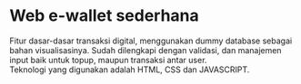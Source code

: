# Web e-wallet sederhana
Fitur dasar-dasar transaksi digital, menggunakan dummy database sebagai bahan visualisasinya. 
Sudah dilengkapi dengan validasi, dan manajemen input baik untuk topup, maupun transaksi antar user.   
Teknologi yang digunakan adalah HTML, CSS dan JAVASCRIPT.